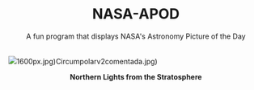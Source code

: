 <div align="center">
  <h1>
    NASA-APOD
  </h1>
</div>
  
<div align="center">
  A fun program that displays NASA's Astronomy Picture of the Day
</div>

<br>

![](https://apod.nasa.gov/apod/image/2401/MagneticStormRohner.jpg)1600px.jpg)Circumpolarv2comentada.jpg)

<p align = "center">
  <b>Northern Lights from the Stratosphere</b>
</p>
